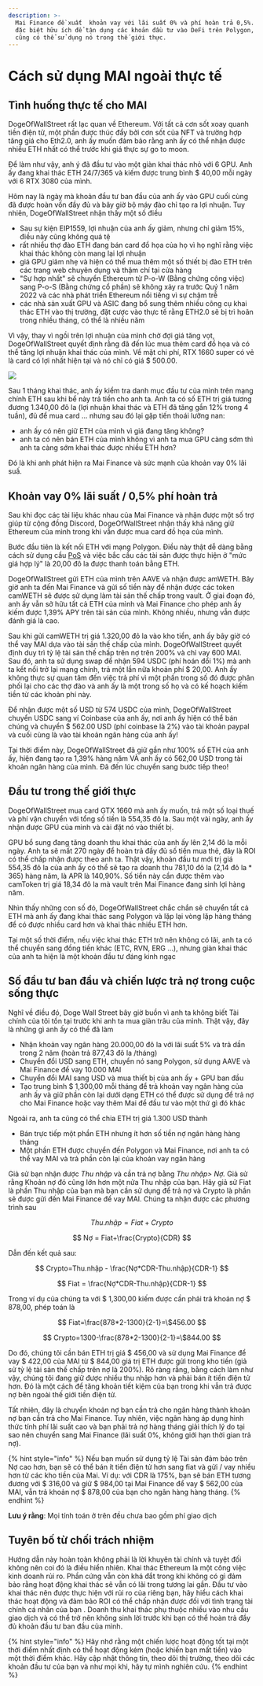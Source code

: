 ```yaml
---
description: >-
  Mai Finance đề xuất  khoản vay với lãi suất 0% và phí hoàn trả 0,5%. Điều này
  đặc biệt hữu ích để tận dụng các khoản đầu tư vào DeFi trên Polygon, nhưng bạn
  cũng có thể sử dụng nó trong thế giới thực.
---
```


# Cách sử dụng MAI ngoài thực tế

## Tình huống thực tế cho MAI

DogeOfWallStreet rất lạc quan về Ethereum. Với tất cả cơn sốt xoay quanh tiền điện tử, một phần được thúc đẩy bởi cơn sốt của NFT và trường hợp tăng giá cho Eth2.0, anh ấy muốn đảm bảo rằng anh ấy có thể nhận được nhiều ETH nhất có thể trước khi giá thực sự go to moon.

Để làm như vậy,  anh ý đã đầu tư vào một giàn khai thác nhỏ với 6 GPU. Anh ấy đang khai thác ETH 24/7/365 và kiếm được trung bình $ 40,00 mỗi ngày với 6 RTX 3080 của mình.

Hôm nay là ngày mà khoản đầu tư ban đầu của anh ấy vào GPU cuối cùng đã được hoàn vốn đầy đủ và bây giờ bộ máy đào chỉ tạo ra lợi nhuận. Tuy nhiên, DogeOfWallStreet nhận thấy một số điều

* Sau sự kiện EIP1559, lợi nhuận của anh ấy giảm, nhưng chỉ giảm 15%, điều này cũng không quá tệ
* rất nhiều thợ đào ETH đang bán card đồ họa của họ vì họ nghĩ rằng việc khai thác không còn mang lại lợi nhuận
* giá GPU giảm nhẹ và hiện có thể mua thêm một số thiết bị đào ETH trên các trang web chuyên dụng và thậm chí tại cửa hàng
* "Sự hợp nhất" sẽ chuyển Ethereum từ P-o-W \(Bằng chứng công việc\) sang P-o-S \(Bằng chứng cổ phần\) sẽ không xảy ra trước Quý 1 năm 2022 và các nhà phát triển Ethereum nổi tiếng vì sự chậm trễ
* các nhà sản xuất GPU và ASIC đang bổ sung thêm nhiều công cụ khai thác ETH vào thị trường, đặt cược vào thực tế rằng ETH2.0 sẽ bị trì hoãn trong nhiều tháng, có thể là nhiều năm

Vì vậy, thay vì ngồi trên lợi nhuận của mình chờ đợi giá tăng vọt, DogeOfWallStreet quyết định rằng đã đến lúc mua thêm card đồ họa và có thể tăng lợi nhuận khai thác của mình. Về mặt chi phí, RTX 1660 super có vẻ là card có lợi nhất hiện tại và nó chỉ có giá $ 500.00.

![](../.gitbook/assets/screen-shot-2021-08-13-at-12.07.41-pm.png)

Sau 1 tháng khai thác, anh ấy kiểm tra danh mục đầu tư của mình trên mạng chính ETH sau khi bể này trả tiền cho anh ta. Anh ta có số ETH trị giá tương đương 1.340,00 đô la \(lợi nhuận khai thác và ETH đã tăng gần 12% trong 4 tuần\), đủ để mua card ... nhưng sau đó lại gặp tiến thoái lưỡng nan:

* anh ấy có nên giữ ETH của mình vì giá đang tăng không?
* anh ta có nên bán ETH của mình không vì anh ta mua GPU càng sớm thì anh ta càng sớm khai thác được nhiều ETH hơn?

Đó là khi anh phát hiện ra Mai Finance và sức mạnh của khoản vay 0% lãi suấ.

##  Khoản vay 0% lãi suất / 0,5% phí hoàn trả

Sau khi đọc các tài liệu khác nhau của Mai Finance và nhận được một số trợ giúp từ cộng đồng Discord, DogeOfWallStreet nhận thấy khả năng giữ Ethereum của mình trong khi vẫn được mua card đồ họa của mình.

Bước đầu tiên là kết nối ETH với mạng Polygon. Điều này thật dễ dàng bằng cách sử dụng cầu [PoS](https://wallet.polygon.technology/) và việc bắc cầu các tài sản được thực hiện ở "mức giá hợp lý" là 20,00 đô la được thanh toán bằng ETH.

DogeOfWallStreet gửi ETH của mình trên AAVE và nhận được amWETH. Bây giờ anh ta đến Mai Finance và gửi số tiền này để nhận được các token camWETH sẽ được sử dụng làm tài sản thế chấp trong vault. Ở giai đoạn đó, anh ấy vẫn sở hữu tất cả ETH của mình và Mai Finance cho phép anh ấy kiếm được 1,39% APY trên tài sản của mình. Không nhiều, nhưng vẫn được đánh giá là cao.

Sau khi gửi camWETH trị giá 1.320,00 đô la vào kho tiền, anh ấy bây giờ có thể vay MAI dựa vào tài sản thế chấp của mình. DogeOfWallStreet quyết định duy trì tỷ lệ tài sản thế chấp trên nợ trên 200% và chỉ vay 600 MAI. Sau đó, anh ta sử dụng swap để nhận 594 USDC \(phí hoán đổi 1%\) mà anh ta kết nối trở lại mạng chính, trả một lần nữa khoản phí $ 20,00. Anh ấy không thực sự quan tâm đến việc trả phí vì một phần trong số đó được phân phối lại cho các thợ đào và anh ấy là một trong số họ và có kế hoạch kiếm tiền từ các khoản phí này.

Để nhận được một số USD từ 574 USDC của mình, DogeOfWallStreet chuyển USDC sang ví Coinbase của anh ấy, nơi anh ấy hiện có thể bán chúng và chuyển $ 562.00 USD \(phí coinbase là 2%\) vào tài khoản paypal và cuối cùng là vào tài khoản ngân hàng của anh ấy!

Tại thời điểm này, DogeOfWallStreet đã giữ gần như 100% số ETH của anh ấy, hiện đang tạo ra 1,39% hàng năm VÀ anh ấy có 562,00 USD trong tài khoản ngân hàng của mình. Đã đến lúc chuyển sang bước tiếp theo!

## Đầu tư trong thế giới thực

DogeOfWallStreet mua card GTX 1660 mà anh ấy muốn, trả một số loại thuế và phí vận chuyển với tổng số tiền là 554,35 đô la. Sau một vài ngày, anh ấy nhận được GPU của mình và cài đặt nó vào thiết bị.

GPU bổ sung đang tăng doanh thu khai thác của anh ấy lên 2,14 đô la mỗi ngày. Anh ta sẽ mất 270 ngày để hoàn trả đầy đủ số tiền mua thẻ, đây là ROI có thể chấp nhận được theo anh ta. Thật vậy, khoản đầu tư mới trị giá 554,35 đô la của anh ấy có thể sẽ tạo ra doanh thu 781,10 đô la \(2,14 đô la \* 365\) hàng năm, là APR là 140,90%. Số tiền này cần được thêm vào camToken trị giá 18,34 đô la mà vault trên Mai Finance đang sinh lợi hàng năm.

Nhìn thấy những con số đó, DogeOfWallStreet chắc chắn sẽ chuyển tất cả ETH mà anh ấy đang khai thác sang Polygon và lặp lại vòng lặp hàng tháng để có được nhiều card hơn và khai thác nhiều ETH hơn.

Tại một số thời điểm, nếu việc khai thác ETH trở nên không có lãi, anh ta có thể chuyển sang đồng tiền khác \(ETC, RVN, ERG ...\), nhưng giàn khai thác của anh ta hiện là một khoản đầu tư đáng kinh ngạc

## Số đầu tư ban đầu và chiến lược trả nợ trong cuộc sống thực

Nghĩ về điều đó, Doge Wall Street bây giờ buồn vì anh ta không biết Tài chính của tôi tồn tại trước khi anh ta mua giàn trâu của mình. Thật vậy, đây là những gì anh ấy có thể đã làm

* Nhận khoản vay ngân hàng 20.000,00 đô la với lãi suất 5% và trả dần trong 2 năm \(hoàn trả 877,43 đô la /tháng\)
* Chuyển đổi USD sang ETH, chuyển nó sang Polygon, sử dụng AAVE và Mai Finance để vay 10.000 MAI
* Chuyển đổi MAI sang USD và mua thiết bị của anh ấy + GPU ban đầu
* Tạo trung bình $ 1,300,00 mỗi tháng để trả khoản vay ngân hàng của anh ấy và giữ phần còn lại dưới dạng ETH có thể được sử dụng để trả nợ cho Mai Finance hoặc vay thêm Mai để đầu tư vào một thứ gì đó khác

Ngoài ra, anh ta cũng có thể chia ETH trị giá 1.300 USD thành

* Bán trực tiếp một phần ETH nhưng ít hơn số tiền nợ ngân hàng hàng tháng
* Một phần ETH được chuyển đến Polygon và Mai Finance, nơi anh ta có thể vay MAI và trả phần còn lại của khoản vay ngân hàng

Giả sử bạn nhận được _Thu nhập_ và cần trả nợ bằng _Thu nhập&gt; Nợ._ Giả sử rằng Khoản nợ đó cũng lớn hơn một nửa Thu nhập của bạn. Hãy giả sử Fiat là phần Thu nhập của bạn mà bạn cần sử dụng để trả nợ và Crypto là phần sẽ được gửi đến Mai Finance để vay MAI. Chúng ta nhận được các phương trình sau

$$
Thu .nhập = Fiat + Crypto
$$

$$
Nợ = Fiat+\frac{Crypto}{CDR}
$$

Dẫn đến kết quả sau:

$$
Crypto=Thu.nhập - \frac{Nợ*CDR-Thu.nhập}{CDR-1}
$$

$$
Fiat = \frac{Nợ*CDR-Thu.nhập}{CDR-1}
$$

Trong ví dụ của chúng ta với $ 1,300,00 kiếm được cần phải trả khoản nợ $ 878,00, phép toán là

$$
Fiat=\frac{878*2-1300}{2-1}=\$456.00
$$

$$
Crypto=1300-\frac{878*2-1300}{2-1}=\$844.00
$$

Do đó, chúng tôi cần bán ETH trị giá $ 456,00 và sử dụng Mai Finance để vay $ 422,00 của MAI từ $ 844,00 giá trị ETH được gửi trong kho tiền \(giả sử tỷ lệ tài sản thế chấp trên nợ là 200%\). Rõ ràng rằng, bằng cách làm như vậy, chúng tôi đang giữ được nhiều thu nhập hơn và phải bán ít tiền điện tử hơn. Đó là một cách để tăng khoản tiết kiệm của bạn trong khi vẫn trả được nợ bên ngoài thế giới tiền điện tử.

Tất nhiên, đây là chuyển khoản nợ bạn cần trả cho ngân hàng thành khoản nợ bạn cần trả cho Mai Finance. Tuy nhiên, việc ngân hàng áp dụng hình thức tính phí lãi suất cao và bạn phải trả nợ hàng tháng giải thích lý do tại sao nên chuyển sang Mai Finance \(lãi suất 0%, không giới hạn thời gian trả nợ\).

{% hint style="info" %}
Nếu bạn muốn sử dụng tỷ lệ Tài sản đảm bảo trên Nợ cao hơn, bạn sẽ có thể bán ít tiền điện tử hơn sang fiat và gửi / vay nhiều hơn từ các kho tiền của Mai. Ví dụ: với CDR là 175%, bạn sẽ bán ETH tương đương với $ 316,00 và giữ $ 984,00 tại Mai Finance để vay $ 562,00 của MAI, vẫn trả khoản nợ $ 878,00 của bạn cho ngân hàng hàng tháng.
{% endhint %}

**Lưu ý rằng**: Mọi tính toán ở trên đều chưa bao gồm phí giao dịch

## Tuyên bố từ chối trách nhiệm

Hướng dẫn này hoàn toàn không phải là lời khuyên tài chính và tuyệt đối không nên coi đó là điều hiển nhiên. Khai thác Ethereum là một công việc kinh doanh rủi ro. Phần cứng vẫn còn khá đắt trong khi không có gì đảm bảo rằng hoạt động khai thác sẽ vẫn có lãi trong tương lai gần. Đầu tư vào khai thác nên được thực hiện với rủi ro của riêng bạn, hãy hiểu cách khai thác hoạt động và đảm bảo ROI có thể chấp nhận được đối với tình trạng tài chính cá nhân của bạn . Doanh thu khai thác phụ thuộc nhiều vào nhu cầu giao dịch và có thể trở nên không sinh lời trước khi bạn có thể hoàn trả đầy đủ khoản đầu tư ban đầu của mình.

{% hint style="info" %}
Hãy nhớ rằng một chiến lược hoạt động tốt tại một thời điểm nhất định có thể hoạt động kém \(hoặc khiến bạn mất tiền\) vào một thời điểm khác. Hãy cập nhật thông tin, theo dõi thị trường, theo dõi các khoản đầu tư của bạn và như mọi khi, hãy tự mình nghiên cứu.
{% endhint %}

